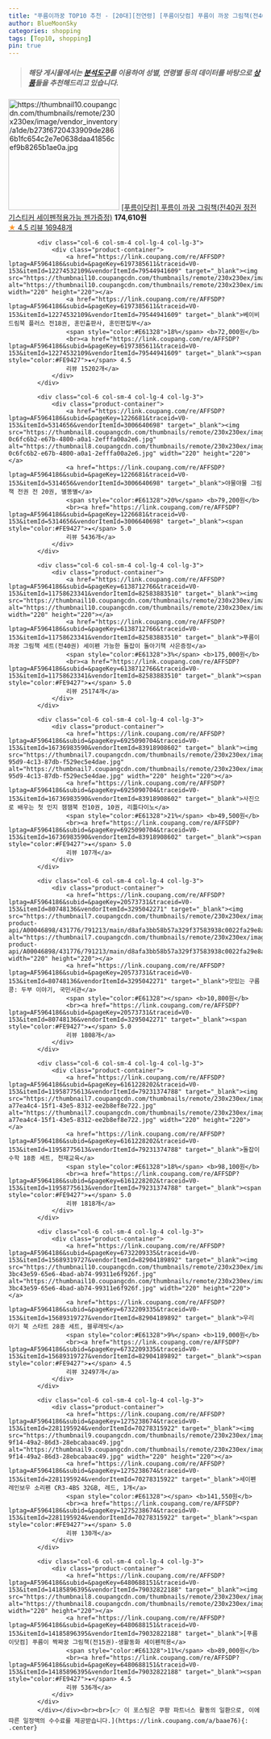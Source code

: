 ```yaml
---
title: "푸름이까꿍 TOP10 추천 - [20대][전연령] [푸름이닷컴] 푸름이 까꿍 그림책(전40권 정전기스티커 세이펜적용가능 젠가증정)"
author: BlueMoonSky
categories: shopping
tags: [Top10, shopping]
pin: true
---
```


> ##### 해당 게시물에서는 [**분석도구**](https://itemscout.io/)를 이용하여 **성별**, **연령별** 등의 데이터를 바탕으로 [**상품**](https://link.coupang.com/a/baae76)들을 추천해드리고 있습니다.
<div class="container"><div class="row">
            <div class="col-6 col-sm-4 col-lg-4 col-lg-3">
                <div class="product-container">
                    <a href="https://link.coupang.com/re/AFFSDP?lptag=AF5964186&subid=&pageKey=7525872456&traceid=V0-153&itemId=19748642968&vendorItemId=79032454613" target="_blank"><img src="https://thumbnail10.coupangcdn.com/thumbnails/remote/230x230ex/image/vendor_inventory/a1de/b273f6720433909de2866b1fc654c2e7e0638daa41856cef9b8265b1ae0a.jpg" alt="https://thumbnail10.coupangcdn.com/thumbnails/remote/230x230ex/image/vendor_inventory/a1de/b273f6720433909de2866b1fc654c2e7e0638daa41856cef9b8265b1ae0a.jpg" width="220" height="220"></a>
                    <a href="https://link.coupang.com/re/AFFSDP?lptag=AF5964186&subid=&pageKey=7525872456&traceid=V0-153&itemId=19748642968&vendorItemId=79032454613" target="_blank">[푸름이닷컴] 푸름이 까꿍 그림책(전40권 정전기스티커 세이펜적용가능 젠가증정)</a>
                    <span style="color:#E61328"></span> <b>174,610원</b>
                    <br><a href="https://link.coupang.com/re/AFFSDP?lptag=AF5964186&subid=&pageKey=7525872456&traceid=V0-153&itemId=19748642968&vendorItemId=79032454613" target="_blank"><span style="color:#FE9427">★</span> 4.5
                    리뷰 16948개</a>
                </div>
            </div>
            
            <div class="col-6 col-sm-4 col-lg-4 col-lg-3">
                <div class="product-container">
                    <a href="https://link.coupang.com/re/AFFSDP?lptag=AF5964186&subid=&pageKey=6197385611&traceid=V0-153&itemId=12274532109&vendorItemId=79544941609" target="_blank"><img src="https://thumbnail10.coupangcdn.com/thumbnails/remote/230x230ex/image/rs_quotation_api/ycdn1qkr/7e15b45c888e47d0998029706f2627ac.jpg" alt="https://thumbnail10.coupangcdn.com/thumbnails/remote/230x230ex/image/rs_quotation_api/ycdn1qkr/7e15b45c888e47d0998029706f2627ac.jpg" width="220" height="220"></a>
                    <a href="https://link.coupang.com/re/AFFSDP?lptag=AF5964186&subid=&pageKey=6197385611&traceid=V0-153&itemId=12274532109&vendorItemId=79544941609" target="_blank">베이비 드림북 플러스 전18권, 훈민출판사, 훈민편집부</a>
                    <span style="color:#E61328">18%</span> <b>72,000원</b>
                    <br><a href="https://link.coupang.com/re/AFFSDP?lptag=AF5964186&subid=&pageKey=6197385611&traceid=V0-153&itemId=12274532109&vendorItemId=79544941609" target="_blank"><span style="color:#FE9427">★</span> 4.5
                    리뷰 15202개</a>
                </div>
            </div>
            
            <div class="col-6 col-sm-4 col-lg-4 col-lg-3">
                <div class="product-container">
                    <a href="https://link.coupang.com/re/AFFSDP?lptag=AF5964186&subid=&pageKey=1226681&traceid=V0-153&itemId=5314656&vendorItemId=3006640698" target="_blank"><img src="https://thumbnail8.coupangcdn.com/thumbnails/remote/230x230ex/image/retail/images/128865531367549-0c6fc6b2-e67b-4800-a0a1-2efffa00a2e6.jpg" alt="https://thumbnail8.coupangcdn.com/thumbnails/remote/230x230ex/image/retail/images/128865531367549-0c6fc6b2-e67b-4800-a0a1-2efffa00a2e6.jpg" width="220" height="220"></a>
                    <a href="https://link.coupang.com/re/AFFSDP?lptag=AF5964186&subid=&pageKey=1226681&traceid=V0-153&itemId=5314656&vendorItemId=3006640698" target="_blank">야물야물 그림책 전권 전 20권, 별똥별</a>
                    <span style="color:#E61328">20%</span> <b>79,200원</b>
                    <br><a href="https://link.coupang.com/re/AFFSDP?lptag=AF5964186&subid=&pageKey=1226681&traceid=V0-153&itemId=5314656&vendorItemId=3006640698" target="_blank"><span style="color:#FE9427">★</span> 5.0
                    리뷰 5436개</a>
                </div>
            </div>
            
            <div class="col-6 col-sm-4 col-lg-4 col-lg-3">
                <div class="product-container">
                    <a href="https://link.coupang.com/re/AFFSDP?lptag=AF5964186&subid=&pageKey=6138712766&traceid=V0-153&itemId=11758623341&vendorItemId=82583883510" target="_blank"><img src="https://thumbnail10.coupangcdn.com/thumbnails/remote/230x230ex/image/vendor_inventory/780b/877cbfc527c8e7fcc28d1fd938a4d11807e92df54654fef77daa8f46f52e.jpg" alt="https://thumbnail10.coupangcdn.com/thumbnails/remote/230x230ex/image/vendor_inventory/780b/877cbfc527c8e7fcc28d1fd938a4d11807e92df54654fef77daa8f46f52e.jpg" width="220" height="220"></a>
                    <a href="https://link.coupang.com/re/AFFSDP?lptag=AF5964186&subid=&pageKey=6138712766&traceid=V0-153&itemId=11758623341&vendorItemId=82583883510" target="_blank">푸름이 까꿍 그림책 세트(전40권) 세이펜 가능한 돌잡이 돌아기책 사은증정</a>
                    <span style="color:#E61328">3%</span> <b>175,000원</b>
                    <br><a href="https://link.coupang.com/re/AFFSDP?lptag=AF5964186&subid=&pageKey=6138712766&traceid=V0-153&itemId=11758623341&vendorItemId=82583883510" target="_blank"><span style="color:#FE9427">★</span> 5.0
                    리뷰 25174개</a>
                </div>
            </div>
            
            <div class="col-6 col-sm-4 col-lg-4 col-lg-3">
                <div class="product-container">
                    <a href="https://link.coupang.com/re/AFFSDP?lptag=AF5964186&subid=&pageKey=6925090704&traceid=V0-153&itemId=16736983590&vendorItemId=83918908602" target="_blank"><img src="https://thumbnail7.coupangcdn.com/thumbnails/remote/230x230ex/image/retail/images/2022/11/16/14/1/0e3e78cf-95d9-4c13-87db-f529ec5e4dae.jpg" alt="https://thumbnail7.coupangcdn.com/thumbnails/remote/230x230ex/image/retail/images/2022/11/16/14/1/0e3e78cf-95d9-4c13-87db-f529ec5e4dae.jpg" width="220" height="220"></a>
                    <a href="https://link.coupang.com/re/AFFSDP?lptag=AF5964186&subid=&pageKey=6925090704&traceid=V0-153&itemId=16736983590&vendorItemId=83918908602" target="_blank">사진으로 배우는 첫 인지 잼잼북 전10권, 10권, 리틀다이노</a>
                    <span style="color:#E61328">21%</span> <b>49,500원</b>
                    <br><a href="https://link.coupang.com/re/AFFSDP?lptag=AF5964186&subid=&pageKey=6925090704&traceid=V0-153&itemId=16736983590&vendorItemId=83918908602" target="_blank"><span style="color:#FE9427">★</span> 5.0
                    리뷰 107개</a>
                </div>
            </div>
            
            <div class="col-6 col-sm-4 col-lg-4 col-lg-3">
                <div class="product-container">
                    <a href="https://link.coupang.com/re/AFFSDP?lptag=AF5964186&subid=&pageKey=20573731&traceid=V0-153&itemId=80748136&vendorItemId=3295042271" target="_blank"><img src="https://thumbnail7.coupangcdn.com/thumbnails/remote/230x230ex/image/retail-product-api/A00046898/431776/791213/main/d8afa3bb58b57a329f37583938c0022fa29e8ae4196331c73c2cc8845fa7b697.jpg" alt="https://thumbnail7.coupangcdn.com/thumbnails/remote/230x230ex/image/retail-product-api/A00046898/431776/791213/main/d8afa3bb58b57a329f37583938c0022fa29e8ae4196331c73c2cc8845fa7b697.jpg" width="220" height="220"></a>
                    <a href="https://link.coupang.com/re/AFFSDP?lptag=AF5964186&subid=&pageKey=20573731&traceid=V0-153&itemId=80748136&vendorItemId=3295042271" target="_blank">맛있는 구름 콩: 두부 이야기, 국민서관</a>
                    <span style="color:#E61328"></span> <b>10,800원</b>
                    <br><a href="https://link.coupang.com/re/AFFSDP?lptag=AF5964186&subid=&pageKey=20573731&traceid=V0-153&itemId=80748136&vendorItemId=3295042271" target="_blank"><span style="color:#FE9427">★</span> 5.0
                    리뷰 1808개</a>
                </div>
            </div>
            
            <div class="col-6 col-sm-4 col-lg-4 col-lg-3">
                <div class="product-container">
                    <a href="https://link.coupang.com/re/AFFSDP?lptag=AF5964186&subid=&pageKey=6161228202&traceid=V0-153&itemId=11958775613&vendorItemId=79231374788" target="_blank"><img src="https://thumbnail7.coupangcdn.com/thumbnails/remote/230x230ex/image/retail/images/6061840676320222-a77ea4c4-15f1-43e5-8312-ee2b8ef8e722.jpg" alt="https://thumbnail7.coupangcdn.com/thumbnails/remote/230x230ex/image/retail/images/6061840676320222-a77ea4c4-15f1-43e5-8312-ee2b8ef8e722.jpg" width="220" height="220"></a>
                    <a href="https://link.coupang.com/re/AFFSDP?lptag=AF5964186&subid=&pageKey=6161228202&traceid=V0-153&itemId=11958775613&vendorItemId=79231374788" target="_blank">돌잡이 수학 18종 세트, 천재교육</a>
                    <span style="color:#E61328">18%</span> <b>98,100원</b>
                    <br><a href="https://link.coupang.com/re/AFFSDP?lptag=AF5964186&subid=&pageKey=6161228202&traceid=V0-153&itemId=11958775613&vendorItemId=79231374788" target="_blank"><span style="color:#FE9427">★</span> 5.0
                    리뷰 1818개</a>
                </div>
            </div>
            
            <div class="col-6 col-sm-4 col-lg-4 col-lg-3">
                <div class="product-container">
                    <a href="https://link.coupang.com/re/AFFSDP?lptag=AF5964186&subid=&pageKey=6732209335&traceid=V0-153&itemId=15689319727&vendorItemId=82904189892" target="_blank"><img src="https://thumbnail10.coupangcdn.com/thumbnails/remote/230x230ex/image/retail/images/6776668464046858-3bc43e59-65e6-4bad-ab74-99311e6f926f.jpg" alt="https://thumbnail10.coupangcdn.com/thumbnails/remote/230x230ex/image/retail/images/6776668464046858-3bc43e59-65e6-4bad-ab74-99311e6f926f.jpg" width="220" height="220"></a>
                    <a href="https://link.coupang.com/re/AFFSDP?lptag=AF5964186&subid=&pageKey=6732209335&traceid=V0-153&itemId=15689319727&vendorItemId=82904189892" target="_blank">우리 아기 북 스타트 28종 세트, 블루래빗</a>
                    <span style="color:#E61328">9%</span> <b>119,000원</b>
                    <br><a href="https://link.coupang.com/re/AFFSDP?lptag=AF5964186&subid=&pageKey=6732209335&traceid=V0-153&itemId=15689319727&vendorItemId=82904189892" target="_blank"><span style="color:#FE9427">★</span> 4.5
                    리뷰 32497개</a>
                </div>
            </div>
            
            <div class="col-6 col-sm-4 col-lg-4 col-lg-3">
                <div class="product-container">
                    <a href="https://link.coupang.com/re/AFFSDP?lptag=AF5964186&subid=&pageKey=1275238674&traceid=V0-153&itemId=2281195924&vendorItemId=70278315922" target="_blank"><img src="https://thumbnail9.coupangcdn.com/thumbnails/remote/230x230ex/image/retail/images/2020/02/19/15/4/5f82e569-9f14-49a2-86d3-28ebcabaac49.jpg" alt="https://thumbnail9.coupangcdn.com/thumbnails/remote/230x230ex/image/retail/images/2020/02/19/15/4/5f82e569-9f14-49a2-86d3-28ebcabaac49.jpg" width="220" height="220"></a>
                    <a href="https://link.coupang.com/re/AFFSDP?lptag=AF5964186&subid=&pageKey=1275238674&traceid=V0-153&itemId=2281195924&vendorItemId=70278315922" target="_blank">세이펜 레인보우 소리펜 CR3-4BS 32GB, 레드, 1개</a>
                    <span style="color:#E61328"></span> <b>141,550원</b>
                    <br><a href="https://link.coupang.com/re/AFFSDP?lptag=AF5964186&subid=&pageKey=1275238674&traceid=V0-153&itemId=2281195924&vendorItemId=70278315922" target="_blank"><span style="color:#FE9427">★</span> 5.0
                    리뷰 130개</a>
                </div>
            </div>
            
            <div class="col-6 col-sm-4 col-lg-4 col-lg-3">
                <div class="product-container">
                    <a href="https://link.coupang.com/re/AFFSDP?lptag=AF5964186&subid=&pageKey=6480688151&traceid=V0-153&itemId=14185896395&vendorItemId=79032822188" target="_blank"><img src="https://thumbnail8.coupangcdn.com/thumbnails/remote/230x230ex/image/vendor_inventory/9e06/fde4a2389d41de89aaa333b8527b2f865603466847c49753bf5640179e09.jpg" alt="https://thumbnail8.coupangcdn.com/thumbnails/remote/230x230ex/image/vendor_inventory/9e06/fde4a2389d41de89aaa333b8527b2f865603466847c49753bf5640179e09.jpg" width="220" height="220"></a>
                    <a href="https://link.coupang.com/re/AFFSDP?lptag=AF5964186&subid=&pageKey=6480688151&traceid=V0-153&itemId=14185896395&vendorItemId=79032822188" target="_blank">[푸름이닷컴] 푸름이 짝짜꿍 그림책(전15권)-생활동화 세이펜적용</a>
                    <span style="color:#E61328">11%</span> <b>89,000원</b>
                    <br><a href="https://link.coupang.com/re/AFFSDP?lptag=AF5964186&subid=&pageKey=6480688151&traceid=V0-153&itemId=14185896395&vendorItemId=79032822188" target="_blank"><span style="color:#FE9427">★</span> 4.5
                    리뷰 536개</a>
                </div>
            </div>
            </div></div><br><br>[👉 이 포스팅은 쿠팡 파트너스 활동의 일환으로, 이에 따른 일정액의 수수료를 제공받습니다.](https://link.coupang.com/a/baae76){: .center}